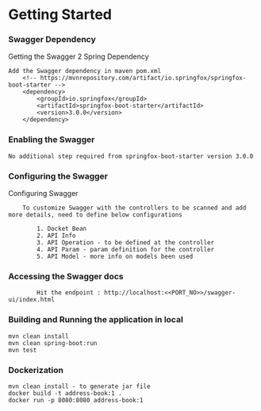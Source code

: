 # Getting Started

### Swagger Dependency

Getting the Swagger 2 Spring Dependency

	Add the Swagger dependency in maven pom.xml
		<!-- https://mvnrepository.com/artifact/io.springfox/springfox-boot-starter -->
		<dependency>
			<groupId>io.springfox</groupId>
			<artifactId>springfox-boot-starter</artifactId>
			<version>3.0.0</version>
		</dependency>


### Enabling the Swagger

	No additional step required from springfox-boot-starter version 3.0.0


### Configuring the Swagger

Configuring Swagger

		To customize Swagger with the controllers to be scanned and add more details, need to define below configurations
		
			1. Docket Bean
			2. API Info 
			3. API Operation - to be defined at the controller
			4. API Param - param definition for the controller
			5. API Model - more info on models been used

### Accessing the Swagger docs

			Hit the endpoint : http://localhost:<<PORT_NO>>/swagger-ui/index.html


### Building and Running the application in local

    mvn clean install
    mvn clean spring-boot:run
    mvn test

### Dockerization

    mvn clean install - to generate jar file
    docker build -t address-book:1 .
    docker run -p 8080:8080 address-book:1


